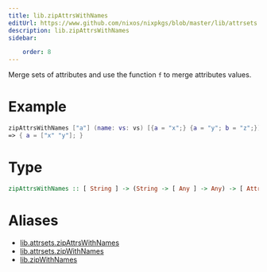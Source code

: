 ```yaml
---
title: lib.zipAttrsWithNames
editUrl: https://www.github.com/nixos/nixpkgs/blob/master/lib/attrsets.nix#L879C5
description: lib.zipAttrsWithNames
sidebar:

    order: 8
---
```


Merge sets of attributes and use the function `f` to merge attributes
values.

# Example

```nix
zipAttrsWithNames ["a"] (name: vs: vs) [{a = "x";} {a = "y"; b = "z";}]
=> { a = ["x" "y"]; }
```

# Type

```haskell
zipAttrsWithNames :: [ String ] -> (String -> [ Any ] -> Any) -> [ AttrSet ] -> AttrSet
```


# Aliases

- [lib.attrsets.zipAttrsWithNames](reference/lib/attrsets/lib-attrsets-zipAttrsWithNames)
- [lib.attrsets.zipWithNames](reference/lib/attrsets/lib-attrsets-zipWithNames)
- [lib.zipWithNames](reference/lib/lib-zipWithNames)


